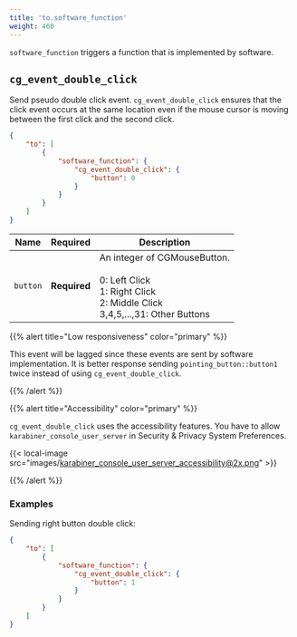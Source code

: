 ```yaml
---
title: 'to.software_function'
weight: 460
---
```


`software_function` triggers a function that is implemented by software.

## `cg_event_double_click`

Send pseudo double click event.
`cg_event_double_click` ensures that the click event occurs at the same location even if the mouse cursor is moving between the first click and the second click.

```json
{
    "to": [
        {
            "software_function": {
                "cg_event_double_click": {
                    "button": 0
                }
            }
        }
    ]
}
```

| Name     | Required     | Description                                                             |
| -------- | ------------ | ----------------------------------------------------------------------- |
| `button` | **Required** | An integer of CGMouseButton.<br><br>0: Left Click<br>1: Right Click<br>2: Middle Click<br>3,4,5,...,31: Other Buttons |

{{% alert title="Low responsiveness" color="primary" %}}

This event will be lagged since these events are sent by software implementation.
It is better response sending `pointing_button::button1` twice instead of using `cg_event_double_click`.

{{% /alert %}}

{{% alert title="Accessibility" color="primary" %}}

`cg_event_double_click` uses the accessibility features.
You have to allow `karabiner_console_user_server` in Security & Privacy System Preferences.

{{< local-image src="images/karabiner_console_user_server_accessibility@2x.png" >}}

{{% /alert %}}

### Examples

Sending right button double click:

```json
{
    "to": [
        {
            "software_function": {
                "cg_event_double_click": {
                    "button": 1
                }
            }
        }
    ]
}
```
